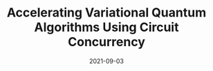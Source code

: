 ---
title: "Accelerating Variational Quantum Algorithms Using Circuit Concurrency"
excerpt: 'Salonik Resch, Anthony Gutierrez, **Joon Suk Huh**, Srikant Bharadwaj, Yasuko Eckert, Gabriel Loh, Mark Oskin, Swamit Tannu, *Preprint*, 2021'
collection: publications
link: 'https://arxiv.org/pdf/2109.01714.pdf'
date: 2021-09-03
---